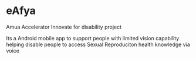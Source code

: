 # eAfya
Amua Accelerator Innovate for disability project

Its a Android mobile app to support people with limited vision capability helping disable people to access Sexual Reproduciton health knowledge via voice
